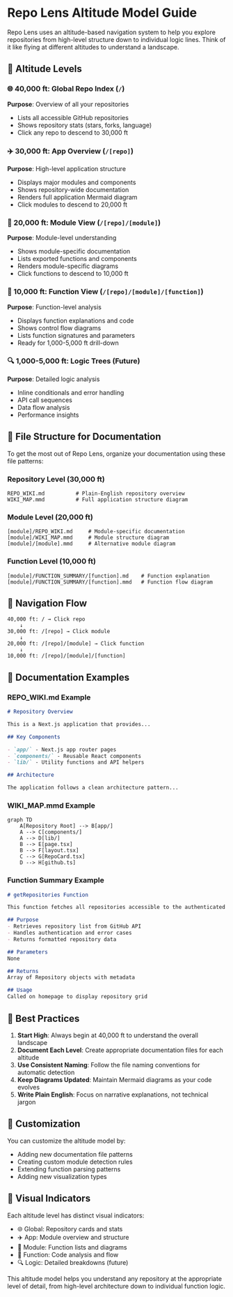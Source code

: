 # Repo Lens Altitude Model Guide

Repo Lens uses an altitude-based navigation system to help you explore repositories from high-level structure down to individual logic lines. Think of it like flying at different altitudes to understand a landscape.

## 🧭 Altitude Levels

### 🌐 40,000 ft: Global Repo Index (`/`)
**Purpose**: Overview of all your repositories
- Lists all accessible GitHub repositories
- Shows repository stats (stars, forks, language)
- Click any repo to descend to 30,000 ft

### ✈️ 30,000 ft: App Overview (`/[repo]`)
**Purpose**: High-level application structure
- Displays major modules and components
- Shows repository-wide documentation
- Renders full application Mermaid diagram
- Click modules to descend to 20,000 ft

### 🧭 20,000 ft: Module View (`/[repo]/[module]`)
**Purpose**: Module-level understanding
- Shows module-specific documentation
- Lists exported functions and components
- Renders module-specific diagrams
- Click functions to descend to 10,000 ft

### 🔬 10,000 ft: Function View (`/[repo]/[module]/[function]`)
**Purpose**: Function-level analysis
- Displays function explanations and code
- Shows control flow diagrams
- Lists function signatures and parameters
- Ready for 1,000-5,000 ft drill-down

### 🔍 1,000-5,000 ft: Logic Trees (Future)
**Purpose**: Detailed logic analysis
- Inline conditionals and error handling
- API call sequences
- Data flow analysis
- Performance insights

## 📁 File Structure for Documentation

To get the most out of Repo Lens, organize your documentation using these file patterns:

### Repository Level (30,000 ft)
```
REPO_WIKI.md          # Plain-English repository overview
WIKI_MAP.mmd          # Full application structure diagram
```

### Module Level (20,000 ft)
```
[module]/REPO_WIKI.md     # Module-specific documentation
[module]/WIKI_MAP.mmd     # Module structure diagram
[module]/[module].mmd     # Alternative module diagram
```

### Function Level (10,000 ft)
```
[module]/FUNCTION_SUMMARY/[function].md    # Function explanation
[module]/FUNCTION_SUMMARY/[function].mmd   # Function flow diagram
```

## 🎯 Navigation Flow

```
40,000 ft: / → Click repo
    ↓
30,000 ft: /[repo] → Click module
    ↓
20,000 ft: /[repo]/[module] → Click function
    ↓
10,000 ft: /[repo]/[module]/[function]
```

## 📝 Documentation Examples

### REPO_WIKI.md Example
```markdown
# Repository Overview

This is a Next.js application that provides...

## Key Components

- `app/` - Next.js app router pages
- `components/` - Reusable React components
- `lib/` - Utility functions and API helpers

## Architecture

The application follows a clean architecture pattern...
```

### WIKI_MAP.mmd Example
```mermaid
graph TD
    A[Repository Root] --> B[app/]
    A --> C[components/]
    A --> D[lib/]
    B --> E[page.tsx]
    B --> F[layout.tsx]
    C --> G[RepoCard.tsx]
    D --> H[github.ts]
```

### Function Summary Example
```markdown
# getRepositories Function

This function fetches all repositories accessible to the authenticated user.

## Purpose
- Retrieves repository list from GitHub API
- Handles authentication and error cases
- Returns formatted repository data

## Parameters
None

## Returns
Array of Repository objects with metadata

## Usage
Called on homepage to display repository grid
```

## 🚀 Best Practices

1. **Start High**: Always begin at 40,000 ft to understand the overall landscape
2. **Document Each Level**: Create appropriate documentation files for each altitude
3. **Use Consistent Naming**: Follow the file naming conventions for automatic detection
4. **Keep Diagrams Updated**: Maintain Mermaid diagrams as your code evolves
5. **Write Plain English**: Focus on narrative explanations, not technical jargon

## 🔧 Customization

You can customize the altitude model by:
- Adding new documentation file patterns
- Creating custom module detection rules
- Extending function parsing patterns
- Adding new visualization types

## 🎨 Visual Indicators

Each altitude level has distinct visual indicators:
- 🌐 Global: Repository cards and stats
- ✈️ App: Module overview and structure
- 🧭 Module: Function lists and diagrams
- 🔬 Function: Code analysis and flow
- 🔍 Logic: Detailed breakdowns (future)

This altitude model helps you understand any repository at the appropriate level of detail, from high-level architecture down to individual function logic. 